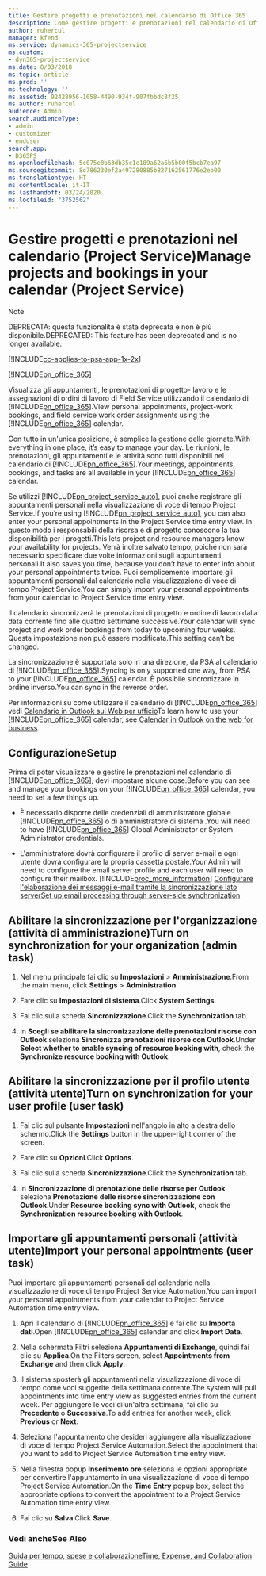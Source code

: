 ```yaml
---
title: Gestire progetti e prenotazioni nel calendario di Office 365
description: Come gestire progetti e prenotazioni nel calendario di Office 365
author: ruhercul
manager: kfend
ms.service: dynamics-365-projectservice
ms.custom:
- dyn365-projectservice
ms.date: 8/03/2018
ms.topic: article
ms.prod: ''
ms.technology: ''
ms.assetid: 92428956-1058-4490-934f-907fbbdc8f25
ms.author: ruhercul
audience: Admin
search.audienceType:
- admin
- customizer
- enduser
search.app:
- D365PS
ms.openlocfilehash: 5c075e0b63db35c1e189a62a6b5b00f5bcb7ea97
ms.sourcegitcommit: 8c786230ef2a497280885b827162561776e2eb00
ms.translationtype: HT
ms.contentlocale: it-IT
ms.lasthandoff: 03/24/2020
ms.locfileid: "3752562"
---
```

# <a name="manage-projects-and-bookings-in-your-calendar-project-service"></a><span data-ttu-id="49d54-103">Gestire progetti e prenotazioni nel calendario (Project Service)</span><span class="sxs-lookup"><span data-stu-id="49d54-103">Manage projects and bookings in your calendar (Project Service)</span></span>

> [!Note]
> <span data-ttu-id="49d54-104">DEPRECATA: questa funzionalità è stata deprecata e non è più disponibile.</span><span class="sxs-lookup"><span data-stu-id="49d54-104">DEPRECATED: This feature has been deprecated and is no longer available.</span></span>

[!INCLUDE[cc-applies-to-psa-app-1x-2x](../includes/cc-applies-to-psa-app-1x-2x.md)]

[!INCLUDE[pn_office_365](../includes/pn-office-365.md)] 

<span data-ttu-id="49d54-105">Visualizza gli appuntamenti, le prenotazioni di progetto- lavoro e le assegnazioni di ordini di lavoro di Field Service utilizzando il calendario di [!INCLUDE[pn_office_365](../includes/pn-office-365.md)].</span><span class="sxs-lookup"><span data-stu-id="49d54-105">View personal appointments, project-work bookings, and field service work order assignments using the [!INCLUDE[pn_office_365](../includes/pn-office-365.md)] calendar.</span></span>  
  
 <span data-ttu-id="49d54-106">Con tutto in un'unica posizione, è semplice la gestione delle giornate.</span><span class="sxs-lookup"><span data-stu-id="49d54-106">With everything in one place, it’s easy to manage your day.</span></span> <span data-ttu-id="49d54-107">Le riunioni, le prenotazioni, gli appuntamenti e le attività sono tutti disponibili nel calendario di [!INCLUDE[pn_office_365](../includes/pn-office-365.md)].</span><span class="sxs-lookup"><span data-stu-id="49d54-107">Your meetings, appointments, bookings, and tasks are all available in your [!INCLUDE[pn_office_365](../includes/pn-office-365.md)] calendar.</span></span>  
  
 <span data-ttu-id="49d54-108">Se utilizzi [!INCLUDE[pn_project_service_auto](../includes/pn-project-service-auto.md)], puoi anche registrare gli appuntamenti personali nella visualizzazione di voce di tempo Project Service.</span><span class="sxs-lookup"><span data-stu-id="49d54-108">If you’re using [!INCLUDE[pn_project_service_auto](../includes/pn-project-service-auto.md)], you can also enter your personal appointments in the Project Service time entry view.</span></span> <span data-ttu-id="49d54-109">In questo modo i responsabili della risorsa e di progetto conoscono la tua disponibilità per i progetti.</span><span class="sxs-lookup"><span data-stu-id="49d54-109">This lets project and resource managers know your availability for projects.</span></span> <span data-ttu-id="49d54-110">Verrà inoltre salvato tempo, poiché non sarà necessario specificare due volte informazioni sugli appuntamenti personali.</span><span class="sxs-lookup"><span data-stu-id="49d54-110">It also saves you time, because you don’t have to enter info about your personal appointments twice.</span></span> <span data-ttu-id="49d54-111">Puoi semplicemente importare gli appuntamenti personali dal calendario nella visualizzazione di voce di tempo Project Service.</span><span class="sxs-lookup"><span data-stu-id="49d54-111">You can simply import your personal appointments from your calendar to Project Service time entry view.</span></span>  
  
 <span data-ttu-id="49d54-112">Il calendario sincronizzerà le prenotazioni di progetto e ordine di lavoro dalla data corrente fino alle quattro settimane successive.</span><span class="sxs-lookup"><span data-stu-id="49d54-112">Your calendar will sync project and work order bookings from today to upcoming four weeks.</span></span> <span data-ttu-id="49d54-113">Questa impostazione non può essere modificata.</span><span class="sxs-lookup"><span data-stu-id="49d54-113">This setting can’t be changed.</span></span>  
  
 <span data-ttu-id="49d54-114">La sincronizzazione è supportata solo in una direzione, da PSA al calendario di [!INCLUDE[pn_office_365](../includes/pn-office-365.md)].</span><span class="sxs-lookup"><span data-stu-id="49d54-114">Syncing is only supported one way, from PSA to your [!INCLUDE[pn_office_365](../includes/pn-office-365.md)] calendar.</span></span> <span data-ttu-id="49d54-115">È possibile sincronizzare in ordine inverso.</span><span class="sxs-lookup"><span data-stu-id="49d54-115">You can sync in the reverse order.</span></span> 
  
 <span data-ttu-id="49d54-116">Per informazioni su come utilizzare il calendario di [!INCLUDE[pn_office_365](../includes/pn-office-365.md)] vedi [Calendario in Outlook sul Web per ufficio](https://support.office.com/article/Calendar-in-Outlook-on-the-web-for-business-5219c457-d1fe-4c2f-9032-1a816b88e936)</span><span class="sxs-lookup"><span data-stu-id="49d54-116">To learn how to use your [!INCLUDE[pn_office_365](../includes/pn-office-365.md)] calendar, see [Calendar in Outlook on the web for business](https://support.office.com/article/Calendar-in-Outlook-on-the-web-for-business-5219c457-d1fe-4c2f-9032-1a816b88e936).</span></span>  
  
## <a name="setup"></a><span data-ttu-id="49d54-117">Configurazione</span><span class="sxs-lookup"><span data-stu-id="49d54-117">Setup</span></span>  
 <span data-ttu-id="49d54-118">Prima di poter visualizzare e gestire le prenotazioni nel calendario di [!INCLUDE[pn_office_365](../includes/pn-office-365.md)], devi impostare alcune cose.</span><span class="sxs-lookup"><span data-stu-id="49d54-118">Before you can see and manage your bookings on your [!INCLUDE[pn_office_365](../includes/pn-office-365.md)] calendar, you need to set a few things up.</span></span>  
  
- <span data-ttu-id="49d54-119">È necessario disporre delle credenziali di amministratore globale [!INCLUDE[pn_office_365](../includes/pn-office-365.md)] o di amministratore di sistema .</span><span class="sxs-lookup"><span data-stu-id="49d54-119">You will need to have [!INCLUDE[pn_office_365](../includes/pn-office-365.md)] Global Administrator or System Administrator credentials.</span></span>  
  
- <span data-ttu-id="49d54-120">L'amministratore dovrà configurare il profilo di server e-mail e ogni utente dovrà configurare la propria cassetta postale.</span><span class="sxs-lookup"><span data-stu-id="49d54-120">Your Admin will need to configure the email server profile and each user will need to configure their mailbox.</span></span> [!INCLUDE[proc_more_information](../includes/proc-more-information.md)] <span data-ttu-id="49d54-121">[Configurare l'elaborazione dei messaggi e-mail tramite la sincronizzazione lato server](../admin/set-up-server-side-synchronization-of-email-appointments-contacts-and-tasks.md)</span><span class="sxs-lookup"><span data-stu-id="49d54-121">[Set up email processing through server-side synchronization](../admin/set-up-server-side-synchronization-of-email-appointments-contacts-and-tasks.md)</span></span>  
  
## <a name="turn-on-synchronization-for-your-organization-admin-task"></a><span data-ttu-id="49d54-122">Abilitare la sincronizzazione per l'organizzazione (attività di amministrazione)</span><span class="sxs-lookup"><span data-stu-id="49d54-122">Turn on synchronization for your organization (admin task)</span></span>  
  
1.  <span data-ttu-id="49d54-123">Nel menu principale fai clic su **Impostazioni** > **Amministrazione**.</span><span class="sxs-lookup"><span data-stu-id="49d54-123">From the main menu, click **Settings** > **Administration**.</span></span>  
  
2.  <span data-ttu-id="49d54-124">Fare clic su **Impostazioni di sistema**.</span><span class="sxs-lookup"><span data-stu-id="49d54-124">Click **System Settings**.</span></span>  
  
3.  <span data-ttu-id="49d54-125">Fai clic sulla scheda **Sincronizzazione**.</span><span class="sxs-lookup"><span data-stu-id="49d54-125">Click the **Synchronization** tab.</span></span>  
  
4.  <span data-ttu-id="49d54-126">In **Scegli se abilitare la sincronizzazione delle prenotazioni risorse con Outlook** seleziona **Sincronizza prenotazioni risorse con Outlook**.</span><span class="sxs-lookup"><span data-stu-id="49d54-126">Under **Select whether to enable syncing of resource booking with**, check the **Synchronize resource booking with Outlook**.</span></span>  
  
## <a name="turn-on-synchronization-for-your-user-profile-user-task"></a><span data-ttu-id="49d54-127">Abilitare la sincronizzazione per il profilo utente (attività utente)</span><span class="sxs-lookup"><span data-stu-id="49d54-127">Turn on synchronization for your user profile (user task)</span></span>  
  
1.  <span data-ttu-id="49d54-128">Fai clic sul pulsante **Impostazioni** nell'angolo in alto a destra dello schermo.</span><span class="sxs-lookup"><span data-stu-id="49d54-128">Click the **Settings** button in the upper-right corner of the screen.</span></span>  
  
2.  <span data-ttu-id="49d54-129">Fare clic su **Opzioni**.</span><span class="sxs-lookup"><span data-stu-id="49d54-129">Click **Options**.</span></span>  
  
3.  <span data-ttu-id="49d54-130">Fai clic sulla scheda **Sincronizzazione**.</span><span class="sxs-lookup"><span data-stu-id="49d54-130">Click the **Synchronization** tab.</span></span>  
  
4.  <span data-ttu-id="49d54-131">In **Sincronizzazione di prenotazione delle risorse per Outlook** seleziona **Prenotazione delle risorse sincronizzazione con Outlook**.</span><span class="sxs-lookup"><span data-stu-id="49d54-131">Under **Resource booking sync with Outlook**, check the **Synchronization resource booking with Outlook**.</span></span>  
  
## <a name="import-your-personal-appointments-user-task"></a><span data-ttu-id="49d54-132">Importare gli appuntamenti personali (attività utente)</span><span class="sxs-lookup"><span data-stu-id="49d54-132">Import your personal appointments (user task)</span></span>  
 <span data-ttu-id="49d54-133">Puoi importare gli appuntamenti personali dal calendario nella visualizzazione di voce di tempo Project Service Automation.</span><span class="sxs-lookup"><span data-stu-id="49d54-133">You can import your personal appointments from your calendar to Project Service Automation time entry view.</span></span>  
  
1. <span data-ttu-id="49d54-134">Apri il calendario di [!INCLUDE[pn_office_365](../includes/pn-office-365.md)] e fai clic su **Importa dati**.</span><span class="sxs-lookup"><span data-stu-id="49d54-134">Open [!INCLUDE[pn_office_365](../includes/pn-office-365.md)] calendar and click **Import Data**.</span></span>  
  
2. <span data-ttu-id="49d54-135">Nella schermata Filtri seleziona **Appuntamenti di Exchange**, quindi fai clic su **Applica**.</span><span class="sxs-lookup"><span data-stu-id="49d54-135">On the Filters screen, select **Appointments from Exchange** and then click **Apply**.</span></span>  
  
3. <span data-ttu-id="49d54-136">Il sistema sposterà gli appuntamenti nella visualizzazione di voce di tempo come voci suggerite della settimana corrente.</span><span class="sxs-lookup"><span data-stu-id="49d54-136">The system will pull appointments into time entry view as suggested entries from the current week.</span></span> <span data-ttu-id="49d54-137">Per aggiungere le voci di un'altra settimana, fai clic su **Precedente** o **Successiva**.</span><span class="sxs-lookup"><span data-stu-id="49d54-137">To add entries for another week, click **Previous** or **Next**.</span></span>  
  
4. <span data-ttu-id="49d54-138">Seleziona l'appuntamento che desideri aggiungere alla visualizzazione di voce di tempo Project Service Automation.</span><span class="sxs-lookup"><span data-stu-id="49d54-138">Select the appointment that you want to add to Project Service Automation time entry view.</span></span>  
  
5. <span data-ttu-id="49d54-139">Nella finestra popup **Inserimento ore** seleziona le opzioni appropriate per convertire l'appuntamento in una visualizzazione di voce di tempo Project Service Automation.</span><span class="sxs-lookup"><span data-stu-id="49d54-139">On the **Time Entry** popup box, select the appropriate options to convert the appointment to a Project Service Automation time entry view.</span></span>  
  
6. <span data-ttu-id="49d54-140">Fai clic su **Salva**.</span><span class="sxs-lookup"><span data-stu-id="49d54-140">Click **Save**.</span></span>  
  
### <a name="see-also"></a><span data-ttu-id="49d54-141">Vedi anche</span><span class="sxs-lookup"><span data-stu-id="49d54-141">See Also</span></span>  
 [<span data-ttu-id="49d54-142">Guida per tempo, spese e collaborazione</span><span class="sxs-lookup"><span data-stu-id="49d54-142">Time, Expense, and Collaboration Guide</span></span>](../project-service/time-expense-collaboration-guide.md)
